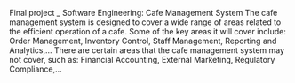 Final project _ Software Engineering: Cafe Management System
The cafe management system is designed to cover a wide range of areas related to the efficient operation of a cafe. 
Some of the key areas it will cover include: Order Management, Inventory Control, Staff Management, Reporting and Analytics,… 
There are certain areas that the cafe management system may not cover, such as: Financial Accounting, External Marketing, Regulatory Compliance,…
